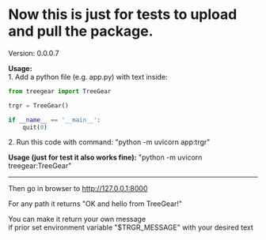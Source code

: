 # **Now this is just for tests to upload and pull the package.**

Version: 0.0.0.7

**Usage:**  
1\. Add a python file (e.g. app.py) with text inside:

```python
from treegear import TreeGear

trgr = TreeGear()

if __name__ == '__main__':
    quit(0)
```

2\. Run this code with command: "python -m uvicorn app:trgr"

**Usage (just for test it also works fine):** "python -m uvicorn treegear:TreeGear"

---

Then go in browser to http://127.0.0.1:8000

For any path it returns "OK and hello from TreeGear!"

You can make it return your own message  
if prior set environment variable "$TRGR\_MESSAGE" with your desired text